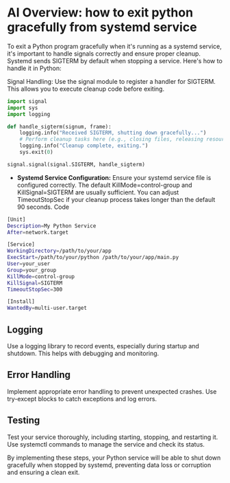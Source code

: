 # AI Overview: how to exit python gracefully from systemd service

To exit a Python program gracefully when it's running as a systemd service, it's important to handle signals correctly and ensure proper cleanup. Systemd sends SIGTERM by default when stopping a service. Here's how to handle it in Python:

Signal Handling: Use the signal module to register a handler for SIGTERM. This allows you to execute cleanup code before exiting.

```python
import signal
import sys
import logging

def handle_sigterm(signum, frame):
    logging.info("Received SIGTERM, shutting down gracefully...")
    # Perform cleanup tasks here (e.g., closing files, releasing resources)
    logging.info("Cleanup complete, exiting.")
    sys.exit(0)

signal.signal(signal.SIGTERM, handle_sigterm)
```

- **Systemd Service Configuration:** Ensure your systemd service file is configured correctly. The default KillMode=control-group and KillSignal=SIGTERM are usually sufficient. You can adjust TimeoutStopSec if your cleanup process takes longer than the default 90 seconds.
Code

```bash
[Unit]
Description=My Python Service
After=network.target

[Service]
WorkingDirectory=/path/to/your/app
ExecStart=/path/to/your/python /path/to/your/app/main.py
User=your_user
Group=your_group
KillMode=control-group
KillSignal=SIGTERM
TimeoutStopSec=300

[Install]
WantedBy=multi-user.target
```

## Logging

Use a logging library to record events, especially during startup and shutdown. This helps with debugging and monitoring.

## Error Handling

Implement appropriate error handling to prevent unexpected crashes. Use try-except blocks to catch exceptions and log errors.

## Testing

Test your service thoroughly, including starting, stopping, and restarting it. Use systemctl commands to manage the service and check its status.

By implementing these steps, your Python service will be able to shut down gracefully when stopped by systemd, preventing data loss or corruption and ensuring a clean exit.
